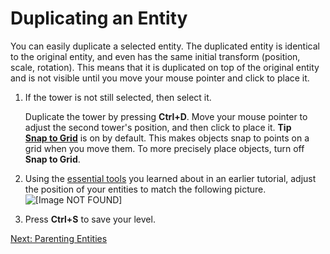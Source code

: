 # Duplicating an Entity<a name="placing-entities-duplicating"></a>

You can easily duplicate a selected entity\. The duplicated entity is identical to the original entity, and even has the same initial transform \(position, scale, rotation\)\. This means that it is duplicated on top of the original entity and is not visible until you move your mouse pointer and click to place it\.

1. If the tower is not still selected, then select it\.

   Duplicate the tower by pressing **Ctrl\+D**\. Move your mouse pointer to adjust the second tower's position, and then click to place it\.
**Tip**  
[**Snap to Grid**](understanding-manipulating-moving-snapgrid.md) is on by default\. This makes objects snap to points on a grid when you move them\. To more precisely place objects, turn off **Snap to Grid**\.

1. Using the [essential tools](understanding-manipulating.md) you learned about in an earlier tutorial, adjust the position of your entities to match the following picture\.  
![\[Image NOT FOUND\]](http://docs.aws.amazon.com/lumberyard/latest/gettingstartedguide/images/placing-entities-doorway-complete.png)

1. Press **Ctrl\+S** to save your level\.

[Next: Parenting Entities](placing-entities-parenting.md)